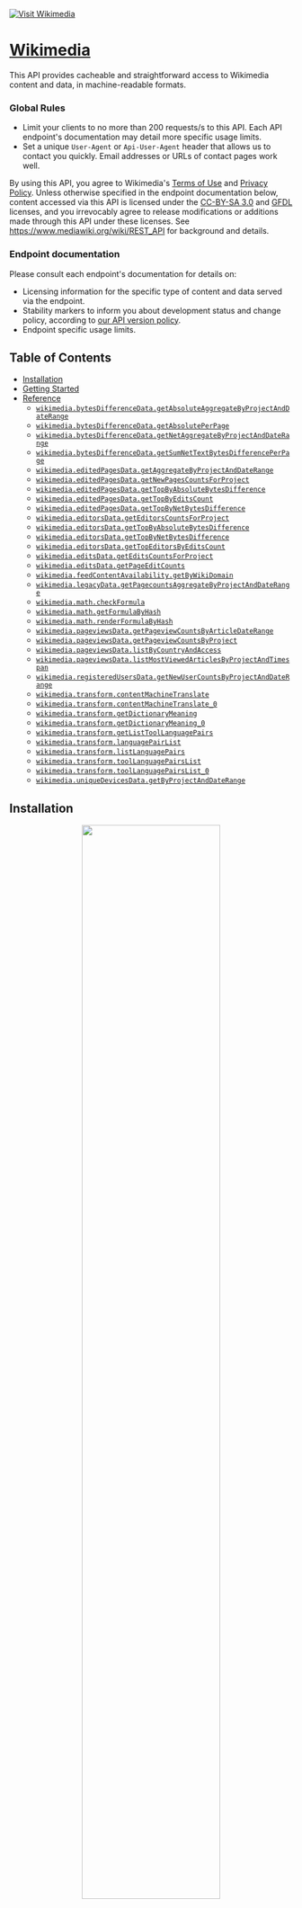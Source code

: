 <div align="left">

[![Visit Wikimedia](./header.png)](https://wikimedia.org)

# [Wikimedia](https://wikimedia.org)<a id="wikimedia"></a>

This API provides cacheable and straightforward access to Wikimedia content and data, in machine-readable formats.
### Global Rules<a id="global-rules"></a>
- Limit your clients to no more than 200 requests/s to this API.
  Each API endpoint's documentation may detail more specific usage limits.
- Set a unique `User-Agent` or `Api-User-Agent` header that
  allows us to contact you quickly. Email addresses or URLs
  of contact pages work well.

By using this API, you agree to Wikimedia's  [Terms of Use](https://wikimediafoundation.org/wiki/Terms_of_Use) and [Privacy Policy](https://wikimediafoundation.org/wiki/Privacy_policy). Unless otherwise specified in the endpoint documentation below, content accessed via this API is licensed under the [CC-BY-SA 3.0](https://creativecommons.org/licenses/by-sa/3.0/)  and [GFDL](https://www.gnu.org/copyleft/fdl.html) licenses, and you irrevocably agree to release modifications or additions made through this API under these licenses.  See https://www.mediawiki.org/wiki/REST_API for background and details.
### Endpoint documentation<a id="endpoint-documentation"></a>
Please consult each endpoint's documentation for details on:
- Licensing information for the specific type of content
  and data served via the endpoint.
- Stability markers to inform you about development status and
  change policy, according to
  [our API version policy](https://www.mediawiki.org/wiki/API_versioning).
- Endpoint specific usage limits.


</div>

## Table of Contents<a id="table-of-contents"></a>

<!-- toc -->

- [Installation](#installation)
- [Getting Started](#getting-started)
- [Reference](#reference)
  * [`wikimedia.bytesDifferenceData.getAbsoluteAggregateByProjectAndDateRange`](#wikimediabytesdifferencedatagetabsoluteaggregatebyprojectanddaterange)
  * [`wikimedia.bytesDifferenceData.getAbsolutePerPage`](#wikimediabytesdifferencedatagetabsoluteperpage)
  * [`wikimedia.bytesDifferenceData.getNetAggregateByProjectAndDateRange`](#wikimediabytesdifferencedatagetnetaggregatebyprojectanddaterange)
  * [`wikimedia.bytesDifferenceData.getSumNetTextBytesDifferencePerPage`](#wikimediabytesdifferencedatagetsumnettextbytesdifferenceperpage)
  * [`wikimedia.editedPagesData.getAggregateByProjectAndDateRange`](#wikimediaeditedpagesdatagetaggregatebyprojectanddaterange)
  * [`wikimedia.editedPagesData.getNewPagesCountsForProject`](#wikimediaeditedpagesdatagetnewpagescountsforproject)
  * [`wikimedia.editedPagesData.getTopByAbsoluteBytesDifference`](#wikimediaeditedpagesdatagettopbyabsolutebytesdifference)
  * [`wikimedia.editedPagesData.getTopByEditsCount`](#wikimediaeditedpagesdatagettopbyeditscount)
  * [`wikimedia.editedPagesData.getTopByNetBytesDifference`](#wikimediaeditedpagesdatagettopbynetbytesdifference)
  * [`wikimedia.editorsData.getEditorsCountsForProject`](#wikimediaeditorsdatageteditorscountsforproject)
  * [`wikimedia.editorsData.getTopByAbsoluteBytesDifference`](#wikimediaeditorsdatagettopbyabsolutebytesdifference)
  * [`wikimedia.editorsData.getTopByNetBytesDifference`](#wikimediaeditorsdatagettopbynetbytesdifference)
  * [`wikimedia.editorsData.getTopEditorsByEditsCount`](#wikimediaeditorsdatagettopeditorsbyeditscount)
  * [`wikimedia.editsData.getEditsCountsForProject`](#wikimediaeditsdatageteditscountsforproject)
  * [`wikimedia.editsData.getPageEditCounts`](#wikimediaeditsdatagetpageeditcounts)
  * [`wikimedia.feedContentAvailability.getByWikiDomain`](#wikimediafeedcontentavailabilitygetbywikidomain)
  * [`wikimedia.legacyData.getPagecountsAggregateByProjectAndDateRange`](#wikimedialegacydatagetpagecountsaggregatebyprojectanddaterange)
  * [`wikimedia.math.checkFormula`](#wikimediamathcheckformula)
  * [`wikimedia.math.getFormulaByHash`](#wikimediamathgetformulabyhash)
  * [`wikimedia.math.renderFormulaByHash`](#wikimediamathrenderformulabyhash)
  * [`wikimedia.pageviewsData.getPageviewCountsByArticleDateRange`](#wikimediapageviewsdatagetpageviewcountsbyarticledaterange)
  * [`wikimedia.pageviewsData.getPageviewCountsByProject`](#wikimediapageviewsdatagetpageviewcountsbyproject)
  * [`wikimedia.pageviewsData.listByCountryAndAccess`](#wikimediapageviewsdatalistbycountryandaccess)
  * [`wikimedia.pageviewsData.listMostViewedArticlesByProjectAndTimespan`](#wikimediapageviewsdatalistmostviewedarticlesbyprojectandtimespan)
  * [`wikimedia.registeredUsersData.getNewUserCountsByProjectAndDateRange`](#wikimediaregisteredusersdatagetnewusercountsbyprojectanddaterange)
  * [`wikimedia.transform.contentMachineTranslate`](#wikimediatransformcontentmachinetranslate)
  * [`wikimedia.transform.contentMachineTranslate_0`](#wikimediatransformcontentmachinetranslate_0)
  * [`wikimedia.transform.getDictionaryMeaning`](#wikimediatransformgetdictionarymeaning)
  * [`wikimedia.transform.getDictionaryMeaning_0`](#wikimediatransformgetdictionarymeaning_0)
  * [`wikimedia.transform.getListToolLanguagePairs`](#wikimediatransformgetlisttoollanguagepairs)
  * [`wikimedia.transform.languagePairList`](#wikimediatransformlanguagepairlist)
  * [`wikimedia.transform.listLanguagePairs`](#wikimediatransformlistlanguagepairs)
  * [`wikimedia.transform.toolLanguagePairsList`](#wikimediatransformtoollanguagepairslist)
  * [`wikimedia.transform.toolLanguagePairsList_0`](#wikimediatransformtoollanguagepairslist_0)
  * [`wikimedia.uniqueDevicesData.getByProjectAndDateRange`](#wikimediauniquedevicesdatagetbyprojectanddaterange)

<!-- tocstop -->

## Installation<a id="installation"></a>
<div align="center">
  <a href="https://konfigthis.com/sdk-sign-up?company=Wikimedia&language=TypeScript">
    <img src="https://raw.githubusercontent.com/konfig-dev/brand-assets/HEAD/cta-images/typescript-cta.png" width="70%">
  </a>
</div>

## Getting Started<a id="getting-started"></a>

```typescript
import { Wikimedia } from "wikimedia-typescript-sdk";

const wikimedia = new Wikimedia({
  // Defining the base path is optional and defaults to https://wikimedia.org/api/rest_v1
  // basePath: "https://wikimedia.org/api/rest_v1",
  apiKey: "API_KEY",
});

const getAbsoluteAggregateByProjectAndDateRangeResponse =
  await wikimedia.bytesDifferenceData.getAbsoluteAggregateByProjectAndDateRange(
    {
      project: "project_example",
      editorType: "all-editor-types",
      pageType: "all-page-types",
      granularity: "daily",
      start: "start_example",
      end: "end_example",
    }
  );

console.log(getAbsoluteAggregateByProjectAndDateRangeResponse);
```

## Reference<a id="reference"></a>


### `wikimedia.bytesDifferenceData.getAbsoluteAggregateByProjectAndDateRange`<a id="wikimediabytesdifferencedatagetabsoluteaggregatebyprojectanddaterange"></a>

Given a Mediawiki project and a date range, returns a timeseries of absolute bytes
difference sums. You can filter by editors-type (all-editor-types, anonymous, group-bot,
name-bot, user) and page-type (all-page-types, content, non-content). You can choose
between daily and monthly granularity as well.

- Stability: [experimental](https://www.mediawiki.org/wiki/API_versioning#Experimental)
- Rate limit: 25 req/s
- License: Data accessible via this endpoint is available under the
  [CC0 1.0 license](https://creativecommons.org/publicdomain/zero/1.0/).


#### 🛠️ Usage<a id="🛠️-usage"></a>

```typescript
const getAbsoluteAggregateByProjectAndDateRangeResponse =
  await wikimedia.bytesDifferenceData.getAbsoluteAggregateByProjectAndDateRange(
    {
      project: "project_example",
      editorType: "all-editor-types",
      pageType: "all-page-types",
      granularity: "daily",
      start: "start_example",
      end: "end_example",
    }
  );
```

#### ⚙️ Parameters<a id="⚙️-parameters"></a>

##### project: `string`<a id="project-string"></a>

The name of any Wikimedia project formatted like {language code}.{project name}, for example en.wikipedia. You may pass en.wikipedia.org and the .org will be stripped off. For projects like commons without language codes, use commons.wikimedia. For projects like www.mediawiki.org, you can use that full string, or just use mediawiki or mediawiki.org. If you\'re interested in the aggregation of all projects, use all-projects. 

##### editorType: `'all-editor-types' | 'anonymous' | 'group-bot' | 'name-bot' | 'user'`<a id="editortype-all-editor-types--anonymous--group-bot--name-bot--user"></a>

If you want to filter by editor-type, use one of anonymous, group-bot (registered accounts belonging to the bot group), name-bot (registered accounts not belonging to the bot group but having bot-like names) or user (registered account not in bot group nor having bot-like name). If you are interested in edits regardless of their editor-type, use all-editor-types. 

##### pageType: `'all-page-types' | 'content' | 'non-content'`<a id="pagetype-all-page-types--content--non-content"></a>

If you want to filter by page-type, use one of content (edits on pages in content namespaces) or non-content (edits on pages in non-content namespaces). If you are interested in edits regardless of their page-type, use all-page-types. 

##### granularity: `'daily' | 'monthly'`<a id="granularity-daily--monthly"></a>

Time unit for the response data. As of today, supported values are daily and monthly 

##### start: `string`<a id="start-string"></a>

The date of the first day to include, in YYYYMMDD format

##### end: `string`<a id="end-string"></a>

The date of the last day to include, in YYYYMMDD format

#### 🌐 Endpoint<a id="🌐-endpoint"></a>

`/metrics/bytes-difference/absolute/aggregate/{project}/{editor-type}/{page-type}/{granularity}/{start}/{end}` `GET`

[🔙 **Back to Table of Contents**](#table-of-contents)

---


### `wikimedia.bytesDifferenceData.getAbsolutePerPage`<a id="wikimediabytesdifferencedatagetabsoluteperpage"></a>

Given a Mediawiki project, a page-title prefixed with canonical namespace (for
instance 'User:Jimbo_Wales') and a date range, returns a timeseries of bytes
difference absolute sums. You can filter by editors-type (all-editor-types, anonymous,
group-bot, name-bot, user). You can choose between daily and monthly granularity as well.

- Stability: [experimental](https://www.mediawiki.org/wiki/API_versioning#Experimental)
- Rate limit: 25 req/s
- License: Data accessible via this endpoint is available under the
  [CC0 1.0 license](https://creativecommons.org/publicdomain/zero/1.0/).


#### 🛠️ Usage<a id="🛠️-usage"></a>

```typescript
const getAbsolutePerPageResponse =
  await wikimedia.bytesDifferenceData.getAbsolutePerPage({
    project: "project_example",
    pageTitle: "pageTitle_example",
    editorType: "all-editor-types",
    granularity: "daily",
    start: "start_example",
    end: "end_example",
  });
```

#### ⚙️ Parameters<a id="⚙️-parameters"></a>

##### project: `string`<a id="project-string"></a>

The name of any Wikimedia project formatted like {language code}.{project name}, for example en.wikipedia. You may pass en.wikipedia.org and the .org will be stripped off. For projects like commons without language codes, use commons.wikimedia. For projects like www.mediawiki.org, you can use that full string, or just use mediawiki or mediawiki.org. 

##### pageTitle: `string`<a id="pagetitle-string"></a>

The page-title to request absolute bytes-difference for. Should be prefixed with the page canonical namespace. 

##### editorType: `'all-editor-types' | 'anonymous' | 'group-bot' | 'name-bot' | 'user'`<a id="editortype-all-editor-types--anonymous--group-bot--name-bot--user"></a>

If you want to filter by editor-type, use one of anonymous, group-bot (registered accounts belonging to the bot group), name-bot (registered accounts not belonging to the bot group but having bot-like names) or user (registered account not in bot group nor having bot-like name). If you are interested in edits regardless of their editor-type, use all-editor-types. 

##### granularity: `'daily' | 'monthly'`<a id="granularity-daily--monthly"></a>

Time unit for the response data. As of today, supported values are daily and monthly 

##### start: `string`<a id="start-string"></a>

The date of the first day to include, in YYYYMMDD format

##### end: `string`<a id="end-string"></a>

The date of the last day to include, in YYYYMMDD format

#### 🌐 Endpoint<a id="🌐-endpoint"></a>

`/metrics/bytes-difference/absolute/per-page/{project}/{page-title}/{editor-type}/{granularity}/{start}/{end}` `GET`

[🔙 **Back to Table of Contents**](#table-of-contents)

---


### `wikimedia.bytesDifferenceData.getNetAggregateByProjectAndDateRange`<a id="wikimediabytesdifferencedatagetnetaggregatebyprojectanddaterange"></a>

Given a Mediawiki project and a date range, returns a timeseries of bytes difference net
sums. You can filter by editors-type (all-editor-types, anonymous, group-bot, name-bot,
user) and page-type (all-page-types, content or non-content). You can choose between
daily and monthly granularity as well.

- Stability: [experimental](https://www.mediawiki.org/wiki/API_versioning#Experimental)
- Rate limit: 25 req/s
- License: Data accessible via this endpoint is available under the
  [CC0 1.0 license](https://creativecommons.org/publicdomain/zero/1.0/).


#### 🛠️ Usage<a id="🛠️-usage"></a>

```typescript
const getNetAggregateByProjectAndDateRangeResponse =
  await wikimedia.bytesDifferenceData.getNetAggregateByProjectAndDateRange({
    project: "project_example",
    editorType: "all-editor-types",
    pageType: "all-page-types",
    granularity: "daily",
    start: "start_example",
    end: "end_example",
  });
```

#### ⚙️ Parameters<a id="⚙️-parameters"></a>

##### project: `string`<a id="project-string"></a>

The name of any Wikimedia project formatted like {language code}.{project name}, for example en.wikipedia. You may pass en.wikipedia.org and the .org will be stripped off. For projects like commons without language codes, use commons.wikimedia. For projects like www.mediawiki.org, you can use that full string, or just use mediawiki or mediawiki.org. If you\'re interested in the aggregation of all projects, use all-projects. 

##### editorType: `'all-editor-types' | 'anonymous' | 'group-bot' | 'name-bot' | 'user'`<a id="editortype-all-editor-types--anonymous--group-bot--name-bot--user"></a>

If you want to filter by editor-type, use one of anonymous, group-bot (registered accounts belonging to the bot group), name-bot (registered accounts not belonging to the bot group but having bot-like names) or user (registered account not in bot group nor having bot-like name). If you are interested in edits regardless of their editor-type, use all-editor-types. 

##### pageType: `'all-page-types' | 'content' | 'non-content'`<a id="pagetype-all-page-types--content--non-content"></a>

If you want to filter by page-type, use one of content (edits on pages in content namespaces) or non-content (edits on pages in non-content namespaces). If you are interested in edits regardless of their page-type, use all-page-types. 

##### granularity: `'daily' | 'monthly'`<a id="granularity-daily--monthly"></a>

Time unit for the response data. As of today, supported values are daily and monthly 

##### start: `string`<a id="start-string"></a>

The date of the first day to include, in YYYYMMDD format

##### end: `string`<a id="end-string"></a>

The date of the last day to include, in YYYYMMDD format

#### 🌐 Endpoint<a id="🌐-endpoint"></a>

`/metrics/bytes-difference/net/aggregate/{project}/{editor-type}/{page-type}/{granularity}/{start}/{end}` `GET`

[🔙 **Back to Table of Contents**](#table-of-contents)

---


### `wikimedia.bytesDifferenceData.getSumNetTextBytesDifferencePerPage`<a id="wikimediabytesdifferencedatagetsumnettextbytesdifferenceperpage"></a>

Given a Mediawiki project, a page-title prefixed with canonical namespace (for
instance 'User:Jimbo_Wales') and a date range, returns a timeseries of bytes
difference net sums. You can filter by editors-type (all-editor-types, anonymous,
group-bot, name-bot, user). You can choose between daily and monthly granularity as well.

- Stability: [experimental](https://www.mediawiki.org/wiki/API_versioning#Experimental)
- Rate limit: 25 req/s
- License: Data accessible via this endpoint is available under the
  [CC0 1.0 license](https://creativecommons.org/publicdomain/zero/1.0/).


#### 🛠️ Usage<a id="🛠️-usage"></a>

```typescript
const getSumNetTextBytesDifferencePerPageResponse =
  await wikimedia.bytesDifferenceData.getSumNetTextBytesDifferencePerPage({
    project: "project_example",
    pageTitle: "pageTitle_example",
    editorType: "all-editor-types",
    granularity: "daily",
    start: "start_example",
    end: "end_example",
  });
```

#### ⚙️ Parameters<a id="⚙️-parameters"></a>

##### project: `string`<a id="project-string"></a>

The name of any Wikimedia project formatted like {language code}.{project name}, for example en.wikipedia. You may pass en.wikipedia.org and the .org will be stripped off. For projects like commons without language codes, use commons.wikimedia. For projects like www.mediawiki.org, you can use that full string, or just use mediawiki or mediawiki.org. 

##### pageTitle: `string`<a id="pagetitle-string"></a>

The page-title to request net bytes-difference for. Should be prefixed with the page canonical namespace. 

##### editorType: `'all-editor-types' | 'anonymous' | 'group-bot' | 'name-bot' | 'user'`<a id="editortype-all-editor-types--anonymous--group-bot--name-bot--user"></a>

If you want to filter by editor-type, use one of anonymous, group-bot (registered accounts belonging to the bot group), name-bot (registered accounts not belonging to the bot group but having bot-like names) or user (registered account not in bot group nor having bot-like name). If you are interested in edits regardless of their editor-type, use all-editor-types. 

##### granularity: `'daily' | 'monthly'`<a id="granularity-daily--monthly"></a>

Time unit for the response data. As of today, supported values are daily and monthly 

##### start: `string`<a id="start-string"></a>

The date of the first day to include, in YYYYMMDD format

##### end: `string`<a id="end-string"></a>

The date of the last day to include, in YYYYMMDD format

#### 🌐 Endpoint<a id="🌐-endpoint"></a>

`/metrics/bytes-difference/net/per-page/{project}/{page-title}/{editor-type}/{granularity}/{start}/{end}` `GET`

[🔙 **Back to Table of Contents**](#table-of-contents)

---


### `wikimedia.editedPagesData.getAggregateByProjectAndDateRange`<a id="wikimediaeditedpagesdatagetaggregatebyprojectanddaterange"></a>

Given a Mediawiki project and a date range, returns a timeseries of its edited-pages counts.
You can filter by editor-type (all-editor-types, anonymous, group-bot, name-bot, user),
page-type (all-page-types, content or non-content) or activity-level (1..4-edits,
5..24-edits, 25..99-edits, 100..-edits). You can choose between daily and monthly
granularity as well.

- Stability: [experimental](https://www.mediawiki.org/wiki/API_versioning#Experimental)
- Rate limit: 25 req/s
- License: Data accessible via this endpoint is available under the
  [CC0 1.0 license](https://creativecommons.org/publicdomain/zero/1.0/).


#### 🛠️ Usage<a id="🛠️-usage"></a>

```typescript
const getAggregateByProjectAndDateRangeResponse =
  await wikimedia.editedPagesData.getAggregateByProjectAndDateRange({
    project: "project_example",
    editorType: "all-editor-types",
    pageType: "all-page-types",
    activityLevel: "all-activity-levels",
    granularity: "daily",
    start: "start_example",
    end: "end_example",
  });
```

#### ⚙️ Parameters<a id="⚙️-parameters"></a>

##### project: `string`<a id="project-string"></a>

The name of any Wikimedia project formatted like {language code}.{project name}, for example en.wikipedia. You may pass en.wikipedia.org and the .org will be stripped off.  For projects like commons without language codes, use commons.wikimedia. For projects like www.mediawiki.org, you can use that full string, or just use mediawiki or mediawiki.org. 

##### editorType: `'all-editor-types' | 'anonymous' | 'group-bot' | 'name-bot' | 'user'`<a id="editortype-all-editor-types--anonymous--group-bot--name-bot--user"></a>

If you want to filter by editor-type, use one of anonymous, group-bot (registered accounts belonging to the bot group), name-bot (registered accounts not belonging to the bot group but having bot-like names) or user (registered account not in bot group nor having bot-like name). If you are interested in edits regardless of their editor-type, use all-editor-types. 

##### pageType: `'all-page-types' | 'content' | 'non-content'`<a id="pagetype-all-page-types--content--non-content"></a>

If you want to filter by page-type, use one of content (edited-pages in content namespaces) or non-content (edited-pages in non-content namespaces). If you are interested in edited-pages regardless of their page-type, use all-page-types. 

##### activityLevel: `'all-activity-levels' | '1..4-edits' | '5..24-edits' | '25..99-edits' | '100..-edits'`<a id="activitylevel-all-activity-levels--14-edits--524-edits--2599-edits--100-edits"></a>

If you want to filter by activity-level, use one of 1..4-edits, 5..24-edits, 25..99-edits or 100..-edits. If you are interested in edited-pages regardless of their activity level, use all-activity-levels. 

##### granularity: `'daily' | 'monthly'`<a id="granularity-daily--monthly"></a>

The time unit for the response data. As of today, supported values are daily and monthly. 

##### start: `string`<a id="start-string"></a>

The date of the first day to include, in YYYYMMDD format

##### end: `string`<a id="end-string"></a>

The date of the last day to include, in YYYYMMDD format

#### 🌐 Endpoint<a id="🌐-endpoint"></a>

`/metrics/edited-pages/aggregate/{project}/{editor-type}/{page-type}/{activity-level}/{granularity}/{start}/{end}` `GET`

[🔙 **Back to Table of Contents**](#table-of-contents)

---


### `wikimedia.editedPagesData.getNewPagesCountsForProject`<a id="wikimediaeditedpagesdatagetnewpagescountsforproject"></a>

Given a Mediawiki project and a date range, returns a timeseries of its new pages counts.
You can filter by editor type (all-editor-types, anonymous, group-bot, name-bot, user)
or page-type (all-page-types, content or non-content). You can choose between daily and
monthly granularity as well.

- Stability: [experimental](https://www.mediawiki.org/wiki/API_versioning#Experimental)
- Rate limit: 25 req/s
- License: Data accessible via this endpoint is available under the
  [CC0 1.0 license](https://creativecommons.org/publicdomain/zero/1.0/).


#### 🛠️ Usage<a id="🛠️-usage"></a>

```typescript
const getNewPagesCountsForProjectResponse =
  await wikimedia.editedPagesData.getNewPagesCountsForProject({
    project: "project_example",
    editorType: "all-editor-types",
    pageType: "all-page-types",
    granularity: "daily",
    start: "start_example",
    end: "end_example",
  });
```

#### ⚙️ Parameters<a id="⚙️-parameters"></a>

##### project: `string`<a id="project-string"></a>

The name of any Wikimedia project formatted like {language code}.{project name}, for example en.wikipedia. You may pass en.wikipedia.org and the .org will be stripped off.  For projects like commons without language codes, use commons.wikimedia. For projects like www.mediawiki.org, you can use that full string, or just use mediawiki or mediawiki.org. If you\'re interested in the aggregation of all projects, use all-projects. 

##### editorType: `'all-editor-types' | 'anonymous' | 'group-bot' | 'name-bot' | 'user'`<a id="editortype-all-editor-types--anonymous--group-bot--name-bot--user"></a>

If you want to filter by editor-type, use one of anonymous, group-bot (registered accounts belonging to the bot group), name-bot (registered accounts not belonging to the bot group but having bot-like names) or user (registered account not in bot group nor having bot-like name). If you are interested in edits regardless of their editor-type, use all-editor-types. 

##### pageType: `'all-page-types' | 'content' | 'non-content'`<a id="pagetype-all-page-types--content--non-content"></a>

If you want to filter by page-type, use one of content (new pages in content namespaces) or non-content (new pages in non-content namespaces). If you are interested in new-articles regardless of their page-type, use all-page-types. 

##### granularity: `'daily' | 'monthly'`<a id="granularity-daily--monthly"></a>

The time unit for the response data. As of today, supported values are daily and monthly. 

##### start: `string`<a id="start-string"></a>

The date of the first day to include, in YYYYMMDD format

##### end: `string`<a id="end-string"></a>

The date of the last day to include, in YYYYMMDD format

#### 🌐 Endpoint<a id="🌐-endpoint"></a>

`/metrics/edited-pages/new/{project}/{editor-type}/{page-type}/{granularity}/{start}/{end}` `GET`

[🔙 **Back to Table of Contents**](#table-of-contents)

---


### `wikimedia.editedPagesData.getTopByAbsoluteBytesDifference`<a id="wikimediaeditedpagesdatagettopbyabsolutebytesdifference"></a>

Given a Mediawiki project and a date (day or month), returns a timeseries of the top 100
edited-pages by absolute bytes-difference. You can filter by editor-type (all-editor-types,
anonymous, group-bot, name-bot, user) or page-type (all-page-types, content or non-content).

- Stability: [experimental](https://www.mediawiki.org/wiki/API_versioning#Experimental)
- Rate limit: 25 req/s
- License: Data accessible via this endpoint is available under the
  [CC0 1.0 license](https://creativecommons.org/publicdomain/zero/1.0/).


#### 🛠️ Usage<a id="🛠️-usage"></a>

```typescript
const getTopByAbsoluteBytesDifferenceResponse =
  await wikimedia.editedPagesData.getTopByAbsoluteBytesDifference({
    project: "project_example",
    editorType: "all-editor-types",
    pageType: "all-page-types",
    year: "year_example",
    month: "month_example",
    day: "day_example",
  });
```

#### ⚙️ Parameters<a id="⚙️-parameters"></a>

##### project: `string`<a id="project-string"></a>

The name of any Wikimedia project formatted like {language code}.{project name}, for example en.wikipedia. You may pass en.wikipedia.org and the .org will be stripped off. For projects like commons without language codes, use commons.wikimedia. For projects like www.mediawiki.org, you can use that full string, or just use mediawiki or mediawiki.org. 

##### editorType: `'all-editor-types' | 'anonymous' | 'group-bot' | 'name-bot' | 'user'`<a id="editortype-all-editor-types--anonymous--group-bot--name-bot--user"></a>

If you want to filter by editor-type, use one of anonymous, group-bot (registered accounts belonging to the bot group), name-bot (registered accounts not belonging to the bot group but having bot-like names) or user (registered account not in bot group nor having bot-like name). If you are interested in edits regardless of their editor-type, use all-editor-types. 

##### pageType: `'all-page-types' | 'content' | 'non-content'`<a id="pagetype-all-page-types--content--non-content"></a>

If you want to filter by page-type, use one of content (edits on pages in content namespaces) or non-content (edits on pages in non-content namespaces). If you are interested in edits regardless of their page-type, use all-page-types. 

##### year: `string`<a id="year-string"></a>

The year of the date for which to retrieve top edited-pages, in YYYY format.

##### month: `string`<a id="month-string"></a>

The month of the date for which to retrieve top edited-pages, in MM format. If you want to get the top edited-pages of a whole month, the day parameter should be all-days.

##### day: `string`<a id="day-string"></a>

The day of the date for which to retrieve top edited-pages, in DD format, or all-days for a monthly value.

#### 🌐 Endpoint<a id="🌐-endpoint"></a>

`/metrics/edited-pages/top-by-absolute-bytes-difference/{project}/{editor-type}/{page-type}/{year}/{month}/{day}` `GET`

[🔙 **Back to Table of Contents**](#table-of-contents)

---


### `wikimedia.editedPagesData.getTopByEditsCount`<a id="wikimediaeditedpagesdatagettopbyeditscount"></a>

Given a Mediawiki project and a date (day or month), returns a timeseries of the top
100 edited-pages by edits count. You can filter by editor-type (all-editor-types,
anonymous, group-bot, name-bot, user) or page-type (all-page-types, content or
non-content).

- Stability: [experimental](https://www.mediawiki.org/wiki/API_versioning#Experimental)
- Rate limit: 25 req/s
- License: Data accessible via this endpoint is available under the
  [CC0 1.0 license](https://creativecommons.org/publicdomain/zero/1.0/).


#### 🛠️ Usage<a id="🛠️-usage"></a>

```typescript
const getTopByEditsCountResponse =
  await wikimedia.editedPagesData.getTopByEditsCount({
    project: "project_example",
    editorType: "all-editor-types",
    pageType: "all-page-types",
    year: "year_example",
    month: "month_example",
    day: "day_example",
  });
```

#### ⚙️ Parameters<a id="⚙️-parameters"></a>

##### project: `string`<a id="project-string"></a>

The name of any Wikimedia project formatted like {language code}.{project name}, for example en.wikipedia. You may pass en.wikipedia.org and the .org will be stripped off. For projects like commons without language codes, use commons.wikimedia. For projects like www.mediawiki.org, you can use that full string, or just use mediawiki or mediawiki.org. 

##### editorType: `'all-editor-types' | 'anonymous' | 'group-bot' | 'name-bot' | 'user'`<a id="editortype-all-editor-types--anonymous--group-bot--name-bot--user"></a>

If you want to filter by editor-type, use one of anonymous, group-bot (registered accounts belonging to the bot group), name-bot (registered accounts not belonging to the bot group but having bot-like names) or user (registered account not in bot group nor having bot-like name). If you are interested in edits regardless of their editor-type, use all-editor-types. 

##### pageType: `'all-page-types' | 'content' | 'non-content'`<a id="pagetype-all-page-types--content--non-content"></a>

If you want to filter by page-type, use one of content (edits on pages in content namespaces) or non-content (edits on pages in non-content namespaces). If you are interested in edits regardless of their page-type, use all-page-types. 

##### year: `string`<a id="year-string"></a>

The year of the date for which to retrieve top edited-pages, in YYYY format.

##### month: `string`<a id="month-string"></a>

The month of the date for which to retrieve top edited-pages, in MM format. If you want to get the top edited-pages of a whole month, the day parameter should be all-days.

##### day: `string`<a id="day-string"></a>

The day of the date for which to retrieve top edited-pages, in DD format, or all-days for a monthly value.

#### 🌐 Endpoint<a id="🌐-endpoint"></a>

`/metrics/edited-pages/top-by-edits/{project}/{editor-type}/{page-type}/{year}/{month}/{day}` `GET`

[🔙 **Back to Table of Contents**](#table-of-contents)

---


### `wikimedia.editedPagesData.getTopByNetBytesDifference`<a id="wikimediaeditedpagesdatagettopbynetbytesdifference"></a>

Given a Mediawiki project and a date (day or month), returns a timeseries of the top 100
edited-pages by net bytes-difference. You can filter by editor-type (all-editor-types,
anonymous, group-bot, name-bot, user) or page-type (all-page-types, content or non-content).

- Stability: [experimental](https://www.mediawiki.org/wiki/API_versioning#Experimental)
- Rate limit: 25 req/s
- License: Data accessible via this endpoint is available under the
  [CC0 1.0 license](https://creativecommons.org/publicdomain/zero/1.0/).


#### 🛠️ Usage<a id="🛠️-usage"></a>

```typescript
const getTopByNetBytesDifferenceResponse =
  await wikimedia.editedPagesData.getTopByNetBytesDifference({
    project: "project_example",
    editorType: "all-editor-types",
    pageType: "all-page-types",
    year: "year_example",
    month: "month_example",
    day: "day_example",
  });
```

#### ⚙️ Parameters<a id="⚙️-parameters"></a>

##### project: `string`<a id="project-string"></a>

The name of any Wikimedia project formatted like {language code}.{project name}, for example en.wikipedia. You may pass en.wikipedia.org and the .org will be stripped off. For projects like commons without language codes, use commons.wikimedia. For projects like www.mediawiki.org, you can use that full string, or just use mediawiki or mediawiki.org. 

##### editorType: `'all-editor-types' | 'anonymous' | 'group-bot' | 'name-bot' | 'user'`<a id="editortype-all-editor-types--anonymous--group-bot--name-bot--user"></a>

If you want to filter by editor-type, use one of anonymous, group-bot (registered accounts belonging to the bot group), name-bot (registered accounts not belonging to the bot group but having bot-like names) or user (registered account not in bot group nor having bot-like name). If you are interested in edits regardless of their editor-type, use all-editor-types. 

##### pageType: `'all-page-types' | 'content' | 'non-content'`<a id="pagetype-all-page-types--content--non-content"></a>

If you want to filter by page-type, use one of content (edits on pages in content namespaces) or non-content (edits on pages in non-content namespaces). If you are interested in edits regardless of their page-type, use all-page-types. 

##### year: `string`<a id="year-string"></a>

The year of the date for which to retrieve top edited-pages, in YYYY format.

##### month: `string`<a id="month-string"></a>

The month of the date for which to retrieve top edited-pages, in MM format. If you want to get the top edited-pages of a whole month, the day parameter should be all-days.

##### day: `string`<a id="day-string"></a>

The day of the date for which to retrieve top edited-pages, in DD format, or all-days for a monthly value.

#### 🌐 Endpoint<a id="🌐-endpoint"></a>

`/metrics/edited-pages/top-by-net-bytes-difference/{project}/{editor-type}/{page-type}/{year}/{month}/{day}` `GET`

[🔙 **Back to Table of Contents**](#table-of-contents)

---


### `wikimedia.editorsData.getEditorsCountsForProject`<a id="wikimediaeditorsdatageteditorscountsforproject"></a>

Given a Mediawiki project and a date range, returns a timeseries of its editors counts.
You can filter by editory-type (all-editor-types, anonymous, group-bot, name-bot, user),
page-type (all-page-types, content or non-content) or activity-level (1..4-edits,
5..24-edits, 25..99-edits or 100..-edits). You can choose between daily and monthly
granularity as well.

- Stability: [experimental](https://www.mediawiki.org/wiki/API_versioning#Experimental)
- Rate limit: 25 req/s
- License: Data accessible via this endpoint is available under the
  [CC0 1.0 license](https://creativecommons.org/publicdomain/zero/1.0/).


#### 🛠️ Usage<a id="🛠️-usage"></a>

```typescript
const getEditorsCountsForProjectResponse =
  await wikimedia.editorsData.getEditorsCountsForProject({
    project: "project_example",
    editorType: "all-editor-types",
    pageType: "all-page-types",
    activityLevel: "all-activity-levels",
    granularity: "daily",
    start: "start_example",
    end: "end_example",
  });
```

#### ⚙️ Parameters<a id="⚙️-parameters"></a>

##### project: `string`<a id="project-string"></a>

The name of any Wikimedia project formatted like {language code}.{project name}, for example en.wikipedia. You may pass en.wikipedia.org and the .org will be stripped off.  For projects like commons without language codes, use commons.wikimedia. For projects like www.mediawiki.org, you can use that full string, or just use mediawiki or mediawiki.org. 

##### editorType: `'all-editor-types' | 'anonymous' | 'group-bot' | 'name-bot' | 'user'`<a id="editortype-all-editor-types--anonymous--group-bot--name-bot--user"></a>

If you want to filter by editor-type, use one of anonymous, group-bot (registered accounts belonging to the bot group), name-bot (registered accounts not belonging to the bot group but having bot-like names) or user (registered account not in bot group nor having bot-like name). If you are interested in edits regardless of their editor-type, use all-editor-types. 

##### pageType: `'all-page-types' | 'content' | 'non-content'`<a id="pagetype-all-page-types--content--non-content"></a>

If you want to filter by page-type, use one of content (edits made in content namespaces) or non-content (edits made in non-content namespaces). If you are interested in editors regardless of their page-type, use all-page-types. 

##### activityLevel: `'all-activity-levels' | '1..4-edits' | '5..24-edits' | '25..99-edits' | '100..-edits'`<a id="activitylevel-all-activity-levels--14-edits--524-edits--2599-edits--100-edits"></a>

If you want to filter by activity-level, use one of 1..4-edits, 5..24-edits, 25..99-edits or 100..-edits. If you are interested in editors regardless of their activity-level, use all-activity-levels. 

##### granularity: `'daily' | 'monthly'`<a id="granularity-daily--monthly"></a>

The time unit for the response data. As of today, supported values are daily and monthly. 

##### start: `string`<a id="start-string"></a>

The date of the first day to include, in YYYYMMDD format

##### end: `string`<a id="end-string"></a>

The date of the last day to include, in YYYYMMDD format

#### 🌐 Endpoint<a id="🌐-endpoint"></a>

`/metrics/editors/aggregate/{project}/{editor-type}/{page-type}/{activity-level}/{granularity}/{start}/{end}` `GET`

[🔙 **Back to Table of Contents**](#table-of-contents)

---


### `wikimedia.editorsData.getTopByAbsoluteBytesDifference`<a id="wikimediaeditorsdatagettopbyabsolutebytesdifference"></a>

Given a Mediawiki project and a date (day or month), returns a timeseries of the top 100
editors by absolute bytes-difference. You can filter by editor-type (all-editor-types,
anonymous, group-bot, name-bot, user) or page-type (all-page-types, content or non-content).
The user_text returned is either the mediawiki user_text if the user is registered, or
null if user is anonymous.

- Stability: [experimental](https://www.mediawiki.org/wiki/API_versioning#Experimental)
- Rate limit: 25 req/s
- License: Data accessible via this endpoint is available under the
  [CC0 1.0 license](https://creativecommons.org/publicdomain/zero/1.0/).


#### 🛠️ Usage<a id="🛠️-usage"></a>

```typescript
const getTopByAbsoluteBytesDifferenceResponse =
  await wikimedia.editorsData.getTopByAbsoluteBytesDifference({
    project: "project_example",
    editorType: "all-editor-types",
    pageType: "all-page-types",
    year: "year_example",
    month: "month_example",
    day: "day_example",
  });
```

#### ⚙️ Parameters<a id="⚙️-parameters"></a>

##### project: `string`<a id="project-string"></a>

The name of any Wikimedia project formatted like {language code}.{project name}, for example en.wikipedia. You may pass en.wikipedia.org and the .org will be stripped off. For projects like commons without language codes, use commons.wikimedia. For projects like www.mediawiki.org, you can use that full string, or just use mediawiki or mediawiki.org. 

##### editorType: `'all-editor-types' | 'anonymous' | 'group-bot' | 'name-bot' | 'user'`<a id="editortype-all-editor-types--anonymous--group-bot--name-bot--user"></a>

If you want to filter by editor-type, use one of anonymous, group-bot (registered accounts belonging to the bot group), name-bot (registered accounts not belonging to the bot group but having bot-like names) or user (registered account not in bot group nor having bot-like name). If you are interested in edits regardless of their editor-type, use all-editor-types. 

##### pageType: `'all-page-types' | 'content' | 'non-content'`<a id="pagetype-all-page-types--content--non-content"></a>

If you want to filter by page-type, use one of content (edits on pages in content namespaces) or non-content (edits on pages in non-content namespaces). If you are interested in edits regardless of their page-type, use all-page-types. 

##### year: `string`<a id="year-string"></a>

The year of the date for which to retrieve top editors, in YYYY format.

##### month: `string`<a id="month-string"></a>

The month of the date for which to retrieve top editors, in MM format. If you want to get the top editors of a whole month, the day parameter should be all-days.

##### day: `string`<a id="day-string"></a>

The day of the date for which to retrieve top editors, in DD format, or all-days for a monthly value.

#### 🌐 Endpoint<a id="🌐-endpoint"></a>

`/metrics/editors/top-by-absolute-bytes-difference/{project}/{editor-type}/{page-type}/{year}/{month}/{day}` `GET`

[🔙 **Back to Table of Contents**](#table-of-contents)

---


### `wikimedia.editorsData.getTopByNetBytesDifference`<a id="wikimediaeditorsdatagettopbynetbytesdifference"></a>

Given a Mediawiki project and a date (day or month), returns a timeseries of the top 100
editors by net bytes-difference. You can filter by editor-type (all-editor-types, anonymous,
group-bot, name-bot, user) or page-type (all-page-types, content or non-content). The
user_text returned is either the mediawiki user_text if the user is registered, or
"Anonymous Editor" if user is anonymous.

- Stability: [experimental](https://www.mediawiki.org/wiki/API_versioning#Experimental)
- Rate limit: 25 req/s
- License: Data accessible via this endpoint is available under the
  [CC0 1.0 license](https://creativecommons.org/publicdomain/zero/1.0/).


#### 🛠️ Usage<a id="🛠️-usage"></a>

```typescript
const getTopByNetBytesDifferenceResponse =
  await wikimedia.editorsData.getTopByNetBytesDifference({
    project: "project_example",
    editorType: "all-editor-types",
    pageType: "all-page-types",
    year: "year_example",
    month: "month_example",
    day: "day_example",
  });
```

#### ⚙️ Parameters<a id="⚙️-parameters"></a>

##### project: `string`<a id="project-string"></a>

The name of any Wikimedia project formatted like {language code}.{project name}, for example en.wikipedia. You may pass en.wikipedia.org and the .org will be stripped off. For projects like commons without language codes, use commons.wikimedia. For projects like www.mediawiki.org, you can use that full string, or just use mediawiki or mediawiki.org. 

##### editorType: `'all-editor-types' | 'anonymous' | 'group-bot' | 'name-bot' | 'user'`<a id="editortype-all-editor-types--anonymous--group-bot--name-bot--user"></a>

If you want to filter by editor-type, use one of anonymous, group-bot (registered accounts belonging to the bot group), name-bot (registered accounts not belonging to the bot group but having bot-like names) or user (registered account not in bot group nor having bot-like name). If you are interested in edits regardless of their editor-type, use all-editor-types. 

##### pageType: `'all-page-types' | 'content' | 'non-content'`<a id="pagetype-all-page-types--content--non-content"></a>

If you want to filter by page-type, use one of content (edits on pages in content namespaces) or non-content (edits on pages in non-content namespaces). If you are interested in edits regardless of their page-type, use all-page-types. 

##### year: `string`<a id="year-string"></a>

The year of the date for which to retrieve top editors, in YYYY format.

##### month: `string`<a id="month-string"></a>

The month of the date for which to retrieve top editors, in MM format. If you want to get the top editors of a whole month, the day parameter should be all-days.

##### day: `string`<a id="day-string"></a>

The day of the date for which to retrieve top editors, in DD format, or all-days for a monthly value.

#### 🌐 Endpoint<a id="🌐-endpoint"></a>

`/metrics/editors/top-by-net-bytes-difference/{project}/{editor-type}/{page-type}/{year}/{month}/{day}` `GET`

[🔙 **Back to Table of Contents**](#table-of-contents)

---


### `wikimedia.editorsData.getTopEditorsByEditsCount`<a id="wikimediaeditorsdatagettopeditorsbyeditscount"></a>

Given a Mediawiki project and a date (day or month), returns a timeseries of the top
100 editors by edits count. You can filter by editor-type (all-editor-types,
anonymous, group-bot, name-bot, user) or page-type (all-page-types, content or
non-content). The user_text returned is either the mediawiki user_text if the user is
registered, or null if user is anonymous.

- Stability: [experimental](https://www.mediawiki.org/wiki/API_versioning#Experimental)
- Rate limit: 25 req/s
- License: Data accessible via this endpoint is available under the
  [CC0 1.0 license](https://creativecommons.org/publicdomain/zero/1.0/).


#### 🛠️ Usage<a id="🛠️-usage"></a>

```typescript
const getTopEditorsByEditsCountResponse =
  await wikimedia.editorsData.getTopEditorsByEditsCount({
    project: "project_example",
    editorType: "all-editor-types",
    pageType: "all-page-types",
    year: "year_example",
    month: "month_example",
    day: "day_example",
  });
```

#### ⚙️ Parameters<a id="⚙️-parameters"></a>

##### project: `string`<a id="project-string"></a>

The name of any Wikimedia project formatted like {language code}.{project name}, for example en.wikipedia. You may pass en.wikipedia.org and the .org will be stripped off. For projects like commons without language codes, use commons.wikimedia. For projects like www.mediawiki.org, you can use that full string, or just use mediawiki or mediawiki.org. 

##### editorType: `'all-editor-types' | 'anonymous' | 'group-bot' | 'name-bot' | 'user'`<a id="editortype-all-editor-types--anonymous--group-bot--name-bot--user"></a>

If you want to filter by editor-type, use one of anonymous, group-bot (registered accounts belonging to the bot group), name-bot (registered accounts not belonging to the bot group but having bot-like names) or user (registered account not in bot group nor having bot-like name). If you are interested in edits regardless of their editor-type, use all-editor-types. 

##### pageType: `'all-page-types' | 'content' | 'non-content'`<a id="pagetype-all-page-types--content--non-content"></a>

If you want to filter by page-type, use one of content (edits on pages in content namespaces) or non-content (edits on pages in non-content namespaces). If you are interested in edits regardless of their page-type, use all-page-types. 

##### year: `string`<a id="year-string"></a>

The year of the date for which to retrieve top editors, in YYYY format.

##### month: `string`<a id="month-string"></a>

The month of the date for which to retrieve top editors, in MM format. If you want to get the top editors of a whole month, the day parameter should be all-days.

##### day: `string`<a id="day-string"></a>

The day of the date for which to retrieve top editors, in DD format, or all-days for a monthly value.

#### 🌐 Endpoint<a id="🌐-endpoint"></a>

`/metrics/editors/top-by-edits/{project}/{editor-type}/{page-type}/{year}/{month}/{day}` `GET`

[🔙 **Back to Table of Contents**](#table-of-contents)

---


### `wikimedia.editsData.getEditsCountsForProject`<a id="wikimediaeditsdatageteditscountsforproject"></a>

Given a Mediawiki project and a date range, returns a timeseries of edits counts.
You can filter by editors-type (all-editor-types, anonymous, bot, registered) and
page-type (all-page-types, content or non-content). You can choose between daily and
monthly granularity as well.

- Stability: [experimental](https://www.mediawiki.org/wiki/API_versioning#Experimental)
- Rate limit: 25 req/s
- License: Data accessible via this endpoint is available under the
  [CC0 1.0 license](https://creativecommons.org/publicdomain/zero/1.0/).


#### 🛠️ Usage<a id="🛠️-usage"></a>

```typescript
const getEditsCountsForProjectResponse =
  await wikimedia.editsData.getEditsCountsForProject({
    project: "project_example",
    editorType: "all-editor-types",
    pageType: "all-page-types",
    granularity: "daily",
    start: "start_example",
    end: "end_example",
  });
```

#### ⚙️ Parameters<a id="⚙️-parameters"></a>

##### project: `string`<a id="project-string"></a>

The name of any Wikimedia project formatted like {language code}.{project name}, for example en.wikipedia. You may pass en.wikipedia.org and the .org will be stripped off.  For projects like commons without language codes, use commons.wikimedia. For projects like www.mediawiki.org, you can use that full string, or just use mediawiki or mediawiki.org. If you\'re interested in the aggregation of all projects, use all-projects. 

##### editorType: `'all-editor-types' | 'anonymous' | 'group-bot' | 'name-bot' | 'user'`<a id="editortype-all-editor-types--anonymous--group-bot--name-bot--user"></a>

If you want to filter by editor-type, use one of anonymous, group-bot (registered accounts belonging to the bot group), name-bot (registered accounts not belonging to the bot group but having bot-like names) or user (registered account not in bot group nor having bot-like name). If you are interested in edits regardless of their editor-type, use all-editor-types. 

##### pageType: `'all-page-types' | 'content' | 'non-content'`<a id="pagetype-all-page-types--content--non-content"></a>

If you want to filter by page-type, use one of content (edits on pages in content namespaces) or non-content (edits on pages in non-content namespaces). If you are interested in edits regardless of their page-type, use all-page-types. 

##### granularity: `'daily' | 'monthly'`<a id="granularity-daily--monthly"></a>

The time unit for the response data. As of today, supported values are daily and monthly. 

##### start: `string`<a id="start-string"></a>

The date of the first day to include, in YYYYMMDD format

##### end: `string`<a id="end-string"></a>

The date of the last day to include, in YYYYMMDD format

#### 🌐 Endpoint<a id="🌐-endpoint"></a>

`/metrics/edits/aggregate/{project}/{editor-type}/{page-type}/{granularity}/{start}/{end}` `GET`

[🔙 **Back to Table of Contents**](#table-of-contents)

---


### `wikimedia.editsData.getPageEditCounts`<a id="wikimediaeditsdatagetpageeditcounts"></a>

Given a Mediawiki project, a page-title prefixed with its canonical namespace (for
instance 'User:Jimbo_Wales') and a date range, returns a timeseries of edit counts.
You can filter by editors-type (all-editor-types, anonymous, group-bot, name-bot, user).
You can choose between daily and monthly granularity as well.

- Stability: [experimental](https://www.mediawiki.org/wiki/API_versioning#Experimental)
- Rate limit: 25 req/s
- License: Data accessible via this endpoint is available under the
  [CC0 1.0 license](https://creativecommons.org/publicdomain/zero/1.0/).


#### 🛠️ Usage<a id="🛠️-usage"></a>

```typescript
const getPageEditCountsResponse = await wikimedia.editsData.getPageEditCounts({
  project: "project_example",
  pageTitle: "pageTitle_example",
  editorType: "all-editor-types",
  granularity: "daily",
  start: "start_example",
  end: "end_example",
});
```

#### ⚙️ Parameters<a id="⚙️-parameters"></a>

##### project: `string`<a id="project-string"></a>

The name of any Wikimedia project formatted like {language code}.{project name}, for example en.wikipedia. You may pass en.wikipedia.org and the .org will be stripped off. For projects like commons without language codes, use commons.wikimedia. For projects like www.mediawiki.org, you can use that full string, or just use mediawiki or mediawiki.org. 

##### pageTitle: `string`<a id="pagetitle-string"></a>

The page-title to request edits for. It should be prefixed with canonical namespace. Spaces will be converted to underscores. 

##### editorType: `'all-editor-types' | 'anonymous' | 'group-bot' | 'name-bot' | 'user'`<a id="editortype-all-editor-types--anonymous--group-bot--name-bot--user"></a>

If you want to filter by editor-type, use one of anonymous, group-bot (registered accounts belonging to the bot group), name-bot (registered accounts not belonging to the bot group but having bot-like names) or user (registered account not in bot group nor having bot-like name). If you are interested in edits regardless of their editor-type, use all-editor-types. 

##### granularity: `'daily' | 'monthly'`<a id="granularity-daily--monthly"></a>

Time unit for the response data. As of today, supported values are daily and monthly 

##### start: `string`<a id="start-string"></a>

The date of the first day to include, in YYYYMMDD format

##### end: `string`<a id="end-string"></a>

The date of the last day to include, in YYYYMMDD format

#### 🌐 Endpoint<a id="🌐-endpoint"></a>

`/metrics/edits/per-page/{project}/{page-title}/{editor-type}/{granularity}/{start}/{end}` `GET`

[🔙 **Back to Table of Contents**](#table-of-contents)

---


### `wikimedia.feedContentAvailability.getByWikiDomain`<a id="wikimediafeedcontentavailabilitygetbywikidomain"></a>

Gets availability of featured feed content for the apps by wiki domain.

Stability: [experimental](https://www.mediawiki.org/wiki/API_versioning#Experimental)


#### 🛠️ Usage<a id="🛠️-usage"></a>

```typescript
const getByWikiDomainResponse =
  await wikimedia.feedContentAvailability.getByWikiDomain();
```

#### 🔄 Return<a id="🔄-return"></a>

[Availability](./models/availability.ts)

#### 🌐 Endpoint<a id="🌐-endpoint"></a>

`/feed/availability` `GET`

[🔙 **Back to Table of Contents**](#table-of-contents)

---


### `wikimedia.legacyData.getPagecountsAggregateByProjectAndDateRange`<a id="wikimedialegacydatagetpagecountsaggregatebyprojectanddaterange"></a>

Given a project and a date range, returns a timeseries of pagecounts.
You can filter by access site (mobile or desktop) and you can choose between monthly,
daily and hourly granularity as well.

- Stability: [experimental](https://www.mediawiki.org/wiki/API_versioning#Experimental)
- Rate limit: 100 req/s
- License: Data accessible via this endpoint is available under the
  [CC0 1.0 license](https://creativecommons.org/publicdomain/zero/1.0/).


#### 🛠️ Usage<a id="🛠️-usage"></a>

```typescript
const getPagecountsAggregateByProjectAndDateRangeResponse =
  await wikimedia.legacyData.getPagecountsAggregateByProjectAndDateRange({
    project: "project_example",
    accessSite: "all-sites",
    granularity: "hourly",
    start: "start_example",
    end: "end_example",
  });
```

#### ⚙️ Parameters<a id="⚙️-parameters"></a>

##### project: `string`<a id="project-string"></a>

The name of any Wikimedia project formatted like {language code}.{project name}, for example en.wikipedia. You may pass en.wikipedia.org and the .org will be stripped off. For projects like commons without language codes, use commons.wikimedia. 

##### accessSite: `'all-sites' | 'desktop-site' | 'mobile-site'`<a id="accesssite-all-sites--desktop-site--mobile-site"></a>

If you want to filter by access site, use one of desktop-site or mobile-site. If you are interested in pagecounts regardless of access site use all-sites.

##### granularity: `'hourly' | 'daily' | 'monthly'`<a id="granularity-hourly--daily--monthly"></a>

The time unit for the response data. As of today, the supported granularities for this endpoint are hourly, daily and monthly. 

##### start: `string`<a id="start-string"></a>

The timestamp of the first hour/day/month to include, in YYYYMMDDHH format.

##### end: `string`<a id="end-string"></a>

The timestamp of the last hour/day/month to include, in YYYYMMDDHH format. In hourly and daily granularities this value is inclusive, in the monthly granularity this value is exclusive. 

#### 🌐 Endpoint<a id="🌐-endpoint"></a>

`/metrics/legacy/pagecounts/aggregate/{project}/{access-site}/{granularity}/{start}/{end}` `GET`

[🔙 **Back to Table of Contents**](#table-of-contents)

---


### `wikimedia.math.checkFormula`<a id="wikimediamathcheckformula"></a>

Checks the supplied TeX formula for correctness and returns the
normalised formula representation as well as information about
identifiers. Available types are tex and inline-tex. The response
contains the `x-resource-location` header which can be used to retrieve
the render of the checked formula in one of the supported rendering
formats. Just append the value of the header to `/media/math/{format}/`
and perform a GET request against that URL.

Stability: [stable](https://www.mediawiki.org/wiki/API_versioning#Stable).


#### 🛠️ Usage<a id="🛠️-usage"></a>

```typescript
const checkFormulaResponse = await wikimedia.math.checkFormula({
  type: "tex",
  q: "q_example",
});
```

#### ⚙️ Parameters<a id="⚙️-parameters"></a>

##### type: `'tex' | 'inline-tex' | 'chem'`<a id="type-tex--inline-tex--chem"></a>

The input type of the given formula; can be tex or inline-tex

##### q: `string`<a id="q-string"></a>

The formula to check

#### 🌐 Endpoint<a id="🌐-endpoint"></a>

`/media/math/check/{type}` `POST`

[🔙 **Back to Table of Contents**](#table-of-contents)

---


### `wikimedia.math.getFormulaByHash`<a id="wikimediamathgetformulabyhash"></a>

Returns the previously-stored formula via `/media/math/check/{type}` for
the given hash.

Stability: [stable](https://www.mediawiki.org/wiki/API_versioning#Stable).


#### 🛠️ Usage<a id="🛠️-usage"></a>

```typescript
const getFormulaByHashResponse = await wikimedia.math.getFormulaByHash({
  hash: "hash_example",
});
```

#### ⚙️ Parameters<a id="⚙️-parameters"></a>

##### hash: `string`<a id="hash-string"></a>

The hash string of the previous POST data

#### 🌐 Endpoint<a id="🌐-endpoint"></a>

`/media/math/formula/{hash}` `GET`

[🔙 **Back to Table of Contents**](#table-of-contents)

---


### `wikimedia.math.renderFormulaByHash`<a id="wikimediamathrenderformulabyhash"></a>

Given a request hash, renders a TeX formula into its mathematic
representation in the given format. When a request is issued to the
`/media/math/check/{format}` POST endpoint, the response contains the
`x-resource-location` header denoting the hash ID of the POST data. Once
obtained, this endpoint has to be used to obtain the actual render.

Stability: [stable](https://www.mediawiki.org/wiki/API_versioning#Stable).


#### 🛠️ Usage<a id="🛠️-usage"></a>

```typescript
const renderFormulaByHashResponse = await wikimedia.math.renderFormulaByHash({
  format: "svg",
  hash: "hash_example",
});
```

#### ⚙️ Parameters<a id="⚙️-parameters"></a>

##### format: `'svg' | 'mml' | 'png'`<a id="format-svg--mml--png"></a>

The output format; can be svg or mml

##### hash: `string`<a id="hash-string"></a>

The hash string of the previous POST data

#### 🌐 Endpoint<a id="🌐-endpoint"></a>

`/media/math/render/{format}/{hash}` `GET`

[🔙 **Back to Table of Contents**](#table-of-contents)

---


### `wikimedia.pageviewsData.getPageviewCountsByArticleDateRange`<a id="wikimediapageviewsdatagetpageviewcountsbyarticledaterange"></a>

Given a Mediawiki article and a date range, returns a daily timeseries of its pageview
counts. You can also filter by access method and/or agent type.

- Stability: [stable](https://www.mediawiki.org/wiki/API_versioning#Stable)
- Rate limit: 100 req/s
- License: Data accessible via this endpoint is available under the
  [CC0 1.0 license](https://creativecommons.org/publicdomain/zero/1.0/).


#### 🛠️ Usage<a id="🛠️-usage"></a>

```typescript
const getPageviewCountsByArticleDateRangeResponse =
  await wikimedia.pageviewsData.getPageviewCountsByArticleDateRange({
    project: "project_example",
    access: "all-access",
    agent: "all-agents",
    article: "article_example",
    granularity: "daily",
    start: "start_example",
    end: "end_example",
  });
```

#### ⚙️ Parameters<a id="⚙️-parameters"></a>

##### project: `string`<a id="project-string"></a>

If you want to filter by project, use the domain of any Wikimedia project, for example \'en.wikipedia.org\', \'www.mediawiki.org\' or \'commons.wikimedia.org\'. 

##### access: `'all-access' | 'desktop' | 'mobile-app' | 'mobile-web'`<a id="access-all-access--desktop--mobile-app--mobile-web"></a>

If you want to filter by access method, use one of desktop, mobile-app or mobile-web. If you are interested in pageviews regardless of access method, use all-access. 

##### agent: `'all-agents' | 'user' | 'spider' | 'bot'`<a id="agent-all-agents--user--spider--bot"></a>

If you want to filter by agent type, use one of user, bot or spider. If you are interested in pageviews regardless of agent type, use all-agents. 

##### article: `string`<a id="article-string"></a>

\'The title of any article in the specified project. Any spaces should be replaced with underscores. It also should be URI-encoded, so that non-URI-safe characters like %, / or ? are accepted. Example: Are_You_the_One%3F\'. 

##### granularity: `'daily' | 'monthly'`<a id="granularity-daily--monthly"></a>

The time unit for the response data. As of today, the only supported granularity for this endpoint is daily and monthly. 

##### start: `string`<a id="start-string"></a>

The date of the first day to include, in YYYYMMDD or YYYYMMDDHH format

##### end: `string`<a id="end-string"></a>

The date of the last day to include, in YYYYMMDD or YYYYMMDDHH format

#### 🌐 Endpoint<a id="🌐-endpoint"></a>

`/metrics/pageviews/per-article/{project}/{access}/{agent}/{article}/{granularity}/{start}/{end}` `GET`

[🔙 **Back to Table of Contents**](#table-of-contents)

---


### `wikimedia.pageviewsData.getPageviewCountsByProject`<a id="wikimediapageviewsdatagetpageviewcountsbyproject"></a>

Given a date range, returns a timeseries of pageview counts. You can filter by project,
access method and/or agent type. You can choose between daily and hourly granularity
as well.

- Stability: [stable](https://www.mediawiki.org/wiki/API_versioning#Stable)
- Rate limit: 100 req/s
- License: Data accessible via this endpoint is available under the
  [CC0 1.0 license](https://creativecommons.org/publicdomain/zero/1.0/).


#### 🛠️ Usage<a id="🛠️-usage"></a>

```typescript
const getPageviewCountsByProjectResponse =
  await wikimedia.pageviewsData.getPageviewCountsByProject({
    project: "project_example",
    access: "all-access",
    agent: "all-agents",
    granularity: "hourly",
    start: "start_example",
    end: "end_example",
  });
```

#### ⚙️ Parameters<a id="⚙️-parameters"></a>

##### project: `string`<a id="project-string"></a>

If you want to filter by project, use the domain of any Wikimedia project, for example \'en.wikipedia.org\', \'www.mediawiki.org\' or \'commons.wikimedia.org\'. If you are interested in all pageviews regardless of project, use all-projects. 

##### access: `'all-access' | 'desktop' | 'mobile-app' | 'mobile-web'`<a id="access-all-access--desktop--mobile-app--mobile-web"></a>

If you want to filter by access method, use one of desktop, mobile-app or mobile-web. If you are interested in pageviews regardless of access method, use all-access. 

##### agent: `'all-agents' | 'user' | 'spider'`<a id="agent-all-agents--user--spider"></a>

If you want to filter by agent type, use one of user or spider. If you are interested in pageviews regardless of agent type, use all-agents. 

##### granularity: `'hourly' | 'daily' | 'monthly'`<a id="granularity-hourly--daily--monthly"></a>

The time unit for the response data. As of today, the supported granularities for this endpoint are hourly, daily, and monthly. 

##### start: `string`<a id="start-string"></a>

The timestamp of the first hour/day/month to include, in YYYYMMDDHH format

##### end: `string`<a id="end-string"></a>

The timestamp of the last hour/day/month to include, in YYYYMMDDHH format

#### 🌐 Endpoint<a id="🌐-endpoint"></a>

`/metrics/pageviews/aggregate/{project}/{access}/{agent}/{granularity}/{start}/{end}` `GET`

[🔙 **Back to Table of Contents**](#table-of-contents)

---


### `wikimedia.pageviewsData.listByCountryAndAccess`<a id="wikimediapageviewsdatalistbycountryandaccess"></a>

Lists the pageviews to this project, split by country of origin for a given month.
Because of privacy reasons, pageviews are given in a bucketed format, and countries
with less than 100 views do not get reported.
Stability: [experimental](https://www.mediawiki.org/wiki/API_versioning#Experimental)
- Rate limit: 100 req/s
- License: Data accessible via this endpoint is available under the
  [CC0 1.0 license](https://creativecommons.org/publicdomain/zero/1.0/).


#### 🛠️ Usage<a id="🛠️-usage"></a>

```typescript
const listByCountryAndAccessResponse =
  await wikimedia.pageviewsData.listByCountryAndAccess({
    project: "project_example",
    access: "all-access",
    year: "year_example",
    month: "month_example",
  });
```

#### ⚙️ Parameters<a id="⚙️-parameters"></a>

##### project: `string`<a id="project-string"></a>

If you want to filter by project, use the domain of any Wikimedia project, for example \'en.wikipedia.org\', \'www.mediawiki.org\' or \'commons.wikimedia.org\'. 

##### access: `'all-access' | 'desktop' | 'mobile-app' | 'mobile-web'`<a id="access-all-access--desktop--mobile-app--mobile-web"></a>

If you want to filter by access method, use one of desktop, mobile-app or mobile-web. If you are interested in pageviews regardless of access method, use all-access. 

##### year: `string`<a id="year-string"></a>

The year of the date for which to retrieve top countries, in YYYY format.

##### month: `string`<a id="month-string"></a>

The month of the date for which to retrieve top countries, in MM format. 

#### 🌐 Endpoint<a id="🌐-endpoint"></a>

`/metrics/pageviews/top-by-country/{project}/{access}/{year}/{month}` `GET`

[🔙 **Back to Table of Contents**](#table-of-contents)

---


### `wikimedia.pageviewsData.listMostViewedArticlesByProjectAndTimespan`<a id="wikimediapageviewsdatalistmostviewedarticlesbyprojectandtimespan"></a>

Lists the 1000 most viewed articles for a given project and timespan (month or day).
You can filter by access method.

- Stability: [stable](https://www.mediawiki.org/wiki/API_versioning#Stable)
- Rate limit: 100 req/s
- License: Data accessible via this endpoint is available under the
  [CC0 1.0 license](https://creativecommons.org/publicdomain/zero/1.0/).


#### 🛠️ Usage<a id="🛠️-usage"></a>

```typescript
const listMostViewedArticlesByProjectAndTimespanResponse =
  await wikimedia.pageviewsData.listMostViewedArticlesByProjectAndTimespan({
    project: "project_example",
    access: "all-access",
    year: "year_example",
    month: "month_example",
    day: "day_example",
  });
```

#### ⚙️ Parameters<a id="⚙️-parameters"></a>

##### project: `string`<a id="project-string"></a>

If you want to filter by project, use the domain of any Wikimedia project, for example \'en.wikipedia.org\', \'www.mediawiki.org\' or \'commons.wikimedia.org\'. 

##### access: `'all-access' | 'desktop' | 'mobile-app' | 'mobile-web'`<a id="access-all-access--desktop--mobile-app--mobile-web"></a>

If you want to filter by access method, use one of desktop, mobile-app or mobile-web. If you are interested in pageviews regardless of access method, use all-access. 

##### year: `string`<a id="year-string"></a>

The year of the date for which to retrieve top articles, in YYYY format.

##### month: `string`<a id="month-string"></a>

The month of the date for which to retrieve top articles, in MM format. If you want to get the top articles of a whole month, the day parameter should be all-days. 

##### day: `string`<a id="day-string"></a>

The day of the date for which to retrieve top articles, in DD format.

#### 🌐 Endpoint<a id="🌐-endpoint"></a>

`/metrics/pageviews/top/{project}/{access}/{year}/{month}/{day}` `GET`

[🔙 **Back to Table of Contents**](#table-of-contents)

---


### `wikimedia.registeredUsersData.getNewUserCountsByProjectAndDateRange`<a id="wikimediaregisteredusersdatagetnewusercountsbyprojectanddaterange"></a>

Given a Mediawiki project and a date range, returns a timeseries of its newly registered
users counts. You can choose between daily and monthly granularity. The newly registered
users value is computed with self-created users only, not auto-login created ones.

- Stability: [experimental](https://www.mediawiki.org/wiki/API_versioning#Experimental)
- Rate limit: 25 req/s
- License: Data accessible via this endpoint is available under the
  [CC0 1.0 license](https://creativecommons.org/publicdomain/zero/1.0/).


#### 🛠️ Usage<a id="🛠️-usage"></a>

```typescript
const getNewUserCountsByProjectAndDateRangeResponse =
  await wikimedia.registeredUsersData.getNewUserCountsByProjectAndDateRange({
    project: "project_example",
    granularity: "daily",
    start: "start_example",
    end: "end_example",
  });
```

#### ⚙️ Parameters<a id="⚙️-parameters"></a>

##### project: `string`<a id="project-string"></a>

The name of any Wikimedia project formatted like {language code}.{project name}, for example en.wikipedia. You may pass en.wikipedia.org and the .org will be stripped off.  For projects like commons without language codes, use commons.wikimedia. For projects like www.mediawiki.org, you can use that full string, or just use mediawiki or mediawiki.org. If you\'re interested in the aggregation of all projects, use all. 

##### granularity: `'daily' | 'monthly'`<a id="granularity-daily--monthly"></a>

The time unit for the response data. As of today, supported values are daily and monthly. 

##### start: `string`<a id="start-string"></a>

The date of the first day to include, in YYYYMMDD format

##### end: `string`<a id="end-string"></a>

The date of the last day to include, in YYYYMMDD format

#### 🌐 Endpoint<a id="🌐-endpoint"></a>

`/metrics/registered-users/new/{project}/{granularity}/{start}/{end}` `GET`

[🔙 **Back to Table of Contents**](#table-of-contents)

---


### `wikimedia.transform.contentMachineTranslate`<a id="wikimediatransformcontentmachinetranslate"></a>

Fetches the machine translation for the posted content from the source
to the destination language.

Stability: [unstable](https://www.mediawiki.org/wiki/API_versioning#Unstable)


#### 🛠️ Usage<a id="🛠️-usage"></a>

```typescript
const contentMachineTranslateResponse =
  await wikimedia.transform.contentMachineTranslate({
    fromLang: "fromLang_example",
    toLang: "toLang_example",
    html: "html_example",
  });
```

#### ⚙️ Parameters<a id="⚙️-parameters"></a>

##### html: `string`<a id="html-string"></a>

The HTML content to translate

##### fromLang: `string`<a id="fromlang-string"></a>

The source language code

##### toLang: `string`<a id="tolang-string"></a>

The target language code

#### 🔄 Return<a id="🔄-return"></a>

[CxMt](./models/cx-mt.ts)

#### 🌐 Endpoint<a id="🌐-endpoint"></a>

`/transform/html/from/{from_lang}/to/{to_lang}` `POST`

[🔙 **Back to Table of Contents**](#table-of-contents)

---


### `wikimedia.transform.contentMachineTranslate_0`<a id="wikimediatransformcontentmachinetranslate_0"></a>

Fetches the machine translation for the posted content from the source
to the destination language.

Stability: [unstable](https://www.mediawiki.org/wiki/API_versioning#Unstable)


#### 🛠️ Usage<a id="🛠️-usage"></a>

```typescript
const contentMachineTranslate_0Response =
  await wikimedia.transform.contentMachineTranslate_0({
    fromLang: "fromLang_example",
    toLang: "toLang_example",
    provider: "Apertium",
    html: "html_example",
  });
```

#### ⚙️ Parameters<a id="⚙️-parameters"></a>

##### html: `string`<a id="html-string"></a>

The HTML content to translate

##### fromLang: `string`<a id="fromlang-string"></a>

The source language code

##### toLang: `string`<a id="tolang-string"></a>

The target language code

##### provider: `'Apertium' | 'Yandex' | 'Youdao'`<a id="provider-apertium--yandex--youdao"></a>

The machine translation provider id

#### 🔄 Return<a id="🔄-return"></a>

[CxMt](./models/cx-mt.ts)

#### 🌐 Endpoint<a id="🌐-endpoint"></a>

`/transform/html/from/{from_lang}/to/{to_lang}/{provider}` `POST`

[🔙 **Back to Table of Contents**](#table-of-contents)

---


### `wikimedia.transform.getDictionaryMeaning`<a id="wikimediatransformgetdictionarymeaning"></a>

Fetches the dictionary meaning of a word from a language and displays
it in the target language.

Stability: [unstable](https://www.mediawiki.org/wiki/API_versioning#Unstable)


#### 🛠️ Usage<a id="🛠️-usage"></a>

```typescript
const getDictionaryMeaningResponse =
  await wikimedia.transform.getDictionaryMeaning({
    fromLang: "fromLang_example",
    toLang: "toLang_example",
    word: "word_example",
  });
```

#### ⚙️ Parameters<a id="⚙️-parameters"></a>

##### fromLang: `string`<a id="fromlang-string"></a>

The source language code

##### toLang: `string`<a id="tolang-string"></a>

The target language code

##### word: `string`<a id="word-string"></a>

The word to lookup

#### 🔄 Return<a id="🔄-return"></a>

[CxDict](./models/cx-dict.ts)

#### 🌐 Endpoint<a id="🌐-endpoint"></a>

`/transform/word/from/{from_lang}/to/{to_lang}/{word}` `GET`

[🔙 **Back to Table of Contents**](#table-of-contents)

---


### `wikimedia.transform.getDictionaryMeaning_0`<a id="wikimediatransformgetdictionarymeaning_0"></a>

Fetches the dictionary meaning of a word from a language and displays
it in the target language.

Stability: [unstable](https://www.mediawiki.org/wiki/API_versioning#Unstable)


#### 🛠️ Usage<a id="🛠️-usage"></a>

```typescript
const getDictionaryMeaning_0Response =
  await wikimedia.transform.getDictionaryMeaning_0({
    fromLang: "fromLang_example",
    toLang: "toLang_example",
    word: "word_example",
    provider: "JsonDict",
  });
```

#### ⚙️ Parameters<a id="⚙️-parameters"></a>

##### fromLang: `string`<a id="fromlang-string"></a>

The source language code

##### toLang: `string`<a id="tolang-string"></a>

The target language code

##### word: `string`<a id="word-string"></a>

The word to lookup

##### provider: `'JsonDict' | 'Dictd'`<a id="provider-jsondict--dictd"></a>

The dictionary provider id

#### 🔄 Return<a id="🔄-return"></a>

[CxDict](./models/cx-dict.ts)

#### 🌐 Endpoint<a id="🌐-endpoint"></a>

`/transform/word/from/{from_lang}/to/{to_lang}/{word}/{provider}` `GET`

[🔙 **Back to Table of Contents**](#table-of-contents)

---


### `wikimedia.transform.getListToolLanguagePairs`<a id="wikimediatransformgetlisttoollanguagepairs"></a>

Fetches the list of tools and all of the language pairs it can translate

Stability: [unstable](https://www.mediawiki.org/wiki/API_versioning#Unstable)


#### 🛠️ Usage<a id="🛠️-usage"></a>

```typescript
const getListToolLanguagePairsResponse =
  await wikimedia.transform.getListToolLanguagePairs({
    tool: "mt",
  });
```

#### ⚙️ Parameters<a id="⚙️-parameters"></a>

##### tool: `'mt' | 'dictionary'`<a id="tool-mt--dictionary"></a>

The tool category to list tools and language pairs for

#### 🌐 Endpoint<a id="🌐-endpoint"></a>

`/transform/list/tool/{tool}` `GET`

[🔙 **Back to Table of Contents**](#table-of-contents)

---


### `wikimedia.transform.languagePairList`<a id="wikimediatransformlanguagepairlist"></a>

Fetches the list of tools that are available for the given pair of languages.

Stability: [unstable](https://www.mediawiki.org/wiki/API_versioning#Unstable)


#### 🛠️ Usage<a id="🛠️-usage"></a>

```typescript
const languagePairListResponse = await wikimedia.transform.languagePairList({
  from: "from_example",
  to: "to_example",
});
```

#### ⚙️ Parameters<a id="⚙️-parameters"></a>

##### from: `string`<a id="from-string"></a>

The source language code

##### to: `string`<a id="to-string"></a>

The target language code

#### 🔄 Return<a id="🔄-return"></a>

[CxListTools](./models/cx-list-tools.ts)

#### 🌐 Endpoint<a id="🌐-endpoint"></a>

`/transform/list/pair/{from}/{to}` `GET`

[🔙 **Back to Table of Contents**](#table-of-contents)

---


### `wikimedia.transform.listLanguagePairs`<a id="wikimediatransformlistlanguagepairs"></a>

Fetches the list of language pairs the back-end service can translate

Stability: [unstable](https://www.mediawiki.org/wiki/API_versioning#Unstable)


#### 🛠️ Usage<a id="🛠️-usage"></a>

```typescript
const listLanguagePairsResponse = await wikimedia.transform.listLanguagePairs();
```

#### 🔄 Return<a id="🔄-return"></a>

[CxLanguagepairs](./models/cx-languagepairs.ts)

#### 🌐 Endpoint<a id="🌐-endpoint"></a>

`/transform/list/languagepairs` `GET`

[🔙 **Back to Table of Contents**](#table-of-contents)

---


### `wikimedia.transform.toolLanguagePairsList`<a id="wikimediatransformtoollanguagepairslist"></a>

Fetches the list of tools and all of the language pairs it can translate

Stability: [unstable](https://www.mediawiki.org/wiki/API_versioning#Unstable)


#### 🛠️ Usage<a id="🛠️-usage"></a>

```typescript
const toolLanguagePairsListResponse =
  await wikimedia.transform.toolLanguagePairsList({
    tool: "mt",
    from: "from_example",
  });
```

#### ⚙️ Parameters<a id="⚙️-parameters"></a>

##### tool: `'mt' | 'dictionary'`<a id="tool-mt--dictionary"></a>

The tool category to list tools and language pairs for

##### from: `string`<a id="from-string"></a>

The source language code

#### 🌐 Endpoint<a id="🌐-endpoint"></a>

`/transform/list/tool/{tool}/{from}` `GET`

[🔙 **Back to Table of Contents**](#table-of-contents)

---


### `wikimedia.transform.toolLanguagePairsList_0`<a id="wikimediatransformtoollanguagepairslist_0"></a>

Fetches the list of tools and all of the language pairs it can translate

Stability: [unstable](https://www.mediawiki.org/wiki/API_versioning#Unstable)


#### 🛠️ Usage<a id="🛠️-usage"></a>

```typescript
const toolLanguagePairsList_0Response =
  await wikimedia.transform.toolLanguagePairsList_0({
    tool: "mt",
    from: "from_example",
    to: "to_example",
  });
```

#### ⚙️ Parameters<a id="⚙️-parameters"></a>

##### tool: `'mt' | 'dictionary'`<a id="tool-mt--dictionary"></a>

The tool category to list tools and language pairs for

##### from: `string`<a id="from-string"></a>

The source language code

##### to: `string`<a id="to-string"></a>

The target language code

#### 🌐 Endpoint<a id="🌐-endpoint"></a>

`/transform/list/tool/{tool}/{from}/{to}` `GET`

[🔙 **Back to Table of Contents**](#table-of-contents)

---


### `wikimedia.uniqueDevicesData.getByProjectAndDateRange`<a id="wikimediauniquedevicesdatagetbyprojectanddaterange"></a>

Given a project and a date range, returns a timeseries of unique devices counts.
You need to specify a project, and can filter by accessed site (mobile or desktop).
You can choose between daily and hourly granularity as well.

- Stability: [stable](https://www.mediawiki.org/wiki/API_versioning#Stable)
- Rate limit: 100 req/s
- License: Data accessible via this endpoint is available under the
  [CC0 1.0 license](https://creativecommons.org/publicdomain/zero/1.0/).


#### 🛠️ Usage<a id="🛠️-usage"></a>

```typescript
const getByProjectAndDateRangeResponse =
  await wikimedia.uniqueDevicesData.getByProjectAndDateRange({
    project: "project_example",
    accessSite: "all-sites",
    granularity: "daily",
    start: "start_example",
    end: "end_example",
  });
```

#### ⚙️ Parameters<a id="⚙️-parameters"></a>

##### project: `string`<a id="project-string"></a>

If you want to filter by project, use the domain of any Wikimedia project, for example \'en.wikipedia.org\', \'www.mediawiki.org\' or \'commons.wikimedia.org\'. 

##### accessSite: `'all-sites' | 'desktop-site' | 'mobile-site'`<a id="accesssite-all-sites--desktop-site--mobile-site"></a>

If you want to filter by accessed site, use one of desktop-site or mobile-site. If you are interested in unique devices regardless of accessed site, use or all-sites. 

##### granularity: `'daily' | 'monthly'`<a id="granularity-daily--monthly"></a>

The time unit for the response data. As of today, the supported granularities for this endpoint are daily and monthly. 

##### start: `string`<a id="start-string"></a>

The timestamp of the first day/month to include, in YYYYMMDD format

##### end: `string`<a id="end-string"></a>

The timestamp of the last day/month to include, in YYYYMMDD format

#### 🌐 Endpoint<a id="🌐-endpoint"></a>

`/metrics/unique-devices/{project}/{access-site}/{granularity}/{start}/{end}` `GET`

[🔙 **Back to Table of Contents**](#table-of-contents)

---


## Author<a id="author"></a>
This TypeScript package is automatically generated by [Konfig](https://konfigthis.com)
